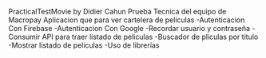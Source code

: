 PracticalTestMovie by Didier Cahun
Prueba Tecnica del equipo de Macropay
Aplicacion que para ver cartelera de películas 
-Autenticacion Con Firebase
-Autenticacion Con Google
-Recordar usuario y contraseña
-Consumir API para traer listado de peliculas
-Buscador de pliculas por titulo
-Mostrar listado de peliculas
-Uso de librerías
